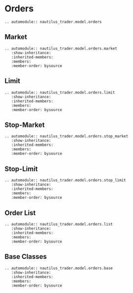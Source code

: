 # Orders

```{eval-rst}
.. automodule:: nautilus_trader.model.orders
```

## Market

```{eval-rst}
.. automodule:: nautilus_trader.model.orders.market
   :show-inheritance:
   :inherited-members:
   :members:
   :member-order: bysource
```

## Limit

```{eval-rst}
.. automodule:: nautilus_trader.model.orders.limit
   :show-inheritance:
   :inherited-members:
   :members:
   :member-order: bysource
```

## Stop-Market

```{eval-rst}
.. automodule:: nautilus_trader.model.orders.stop_market
   :show-inheritance:
   :inherited-members:
   :members:
   :member-order: bysource
```

## Stop-Limit

```{eval-rst}
.. automodule:: nautilus_trader.model.orders.stop_limit
   :show-inheritance:
   :inherited-members:
   :members:
   :member-order: bysource
```

## Order List

```{eval-rst}
.. automodule:: nautilus_trader.model.orders.list
   :show-inheritance:
   :inherited-members:
   :members:
   :member-order: bysource
```

## Base Classes

```{eval-rst}
.. automodule:: nautilus_trader.model.orders.base
   :show-inheritance:
   :inherited-members:
   :members:
   :member-order: bysource
```
